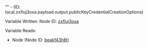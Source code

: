 "" - (ID: local.zxfluj3oxa.payload.output.publicKeyCredentialCreationOptions)

Variable Written:
Node ID: [zxfluj3oxa](../nodes/zxfluj3oxa.md)

Variable Reads:
* Node (Node ID: [beakf43h8t](../nodes/beakf43h8t.md))
